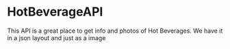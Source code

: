 # HotBeverageAPI

This API is a great place to get info and photos of Hot Beverages. We have it in a json layout and just as a image
